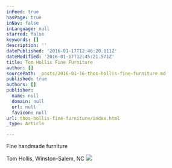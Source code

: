 ```yaml
---
inFeed: true
hasPage: true
inNav: false
inLanguage: null
starred: false
keywords: []
description: ''
datePublished: '2016-01-17T12:46:20.111Z'
dateModified: '2016-01-17T12:45:21.571Z'
title: Tom Hollis Fine Furniture
author: []
sourcePath: _posts/2016-01-16-thos-hollis-fine-furniture.md
published: true
authors: []
publisher:
  name: null
  domain: null
  url: null
  favicon: null
url: thos-hollis-fine-furniture/index.html
_type: Article

---
```

Fine handmade furniture

Tom Hollis, Winston-Salem, NC
![](https://the-grid-user-content.s3-us-west-2.amazonaws.com/90b1ba1e-aff3-417a-8f43-0730f35eba17.jpg)